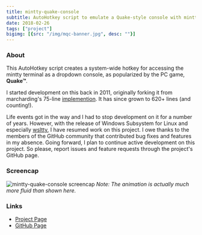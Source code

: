 ```yaml
---
title: mintty-quake-console
subtitle: AutoHotkey script to emulate a Quake-style console with mintty
date: 2018-02-26
tags: ["project"]
bigimg: [{src: "/img/mqc-banner.jpg", desc: ""}]
---
```


### About 

This AutoHotkey script creates a system-wide hotkey for accessing the mintty terminal as a dropdown console, as popularized by the PC game, __Quake&trade;__.

I started development on this back in 2011, originally forking it from marcharding's 75-line [implemention](https://github.com/marcharding/mintty-quake-console). It has since grown to 620+ lines (and counting!).

Life events got in the way and I had to stop development on it for a number of years. However, with the release of Windows Subsystem for Linux and especially [wsltty](https://github.com/mintty/wsltty), I have resumed work on this project. I owe thanks to the members of the GitHub community that contributed bug fixes and features in my absence. Going forward, I plan to continue active development on this project. So please, report issues and feature requests through the project's GitHub page.

### Screencap

![mintty-quake-console screencap](https://lonepie.github.io/mintty-quake-console/assets/img/optimized.gif)
_Note: The animation is actually much more fluid than shown here._

### Links

- [Project Page](https://lonepie.github.io/mintty-quake-console)
- [GitHub Page](https://github.com/lonepie/mintty-quake-console)

